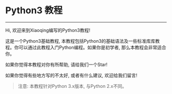 # Python3 教程

---

Hi, 欢迎来到Xiaoqing编写的Python3教程!

这是一个Python3基础教程, 本教程包括Python3的基础语法及一些标准库库教程。你可以通过此教程入门Python编程。如果你是初学者, 那么本教程会非常适合你。

如果你觉得本教程对你有所帮助, 请给我们一个Star!

如果你觉得有些地方写的不太好, 或者有什么建议, 欢迎给我们留言!

> 注意: 本教程针对Python 3.x版本, 与Python 2.x不同。
